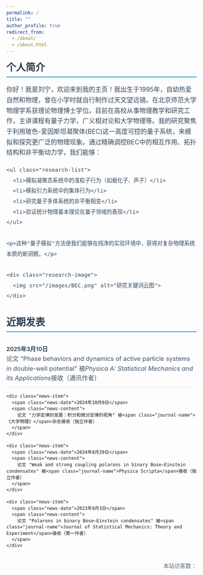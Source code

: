 ```yaml
---
permalink: /
title: ""
author_profile: true
redirect_from: 
  - /about/
  - /about.html
---
```


<style>
  .section {
    margin-bottom: 2.2rem;
  }
  
  .section-title {
    margin: 0 0 1.2rem 0;
    font-size: 1.6rem;
    color: #2c3e50;
    padding-bottom: 0.5rem;
    border-bottom: 2px solid #3498db;
  }
  
  .about-content {
    line-height: 1.65;
    font-size: 1.05rem;
    color: #34495e;
  }
  
  .research-image {
    text-align: center;
    margin: 1.6rem auto;
    max-width: 70%;
  }
  
  .research-image img {
    max-width: 100%;
    height: auto;
    border-radius: 4px;
    display: block;
  }
  
  .news-container {
    position: relative;
    margin-top: 1.3rem;
  }
  
  .news-item {
    padding: 0.7rem 0;
    margin-bottom: 0.5rem;
    border-bottom: 1px solid #eaeaea;
  }
  
  .news-date {
    font-weight: 600;
    color: #2c3e50;
    display: block;
    margin-bottom: 0.25rem;
    font-size: 0.95rem;
  }
  
  .news-content {
    font-size: 1.02rem;
    color: #3d5266;
    line-height: 1.55;
  }
  
  .journal-name {
    font-style: italic;
  }
  
  .visitor-counter {
    text-align: right;
    margin: 1.8rem 0;
    font-size: 0.92rem;
    color: #5a6c7d;
  }
  
  .research-list {
    padding-left: 1.6rem;
    margin: 1rem 0;
  }
  
  .research-list li {
    margin-bottom: 0.6rem;
    font-size: 1.03rem;
  }
</style>

<div class="section">
  <h2 class="section-title">个人简介</h2>
  
  <div class="about-content">
    <p>你好！我是刘宁，欢迎来到我的主页！我出生于1995年，自幼热爱自然和物理，曾在小学时就自行制作过天文望远镜。在北京师范大学物理学系获理论物理博士学位。目前在高校从事物理教学和研究工作，主讲课程有量子力学，广义相对论和大学物理等。我的研究聚焦于利用玻色-爱因斯坦凝聚体(BEC)这一高度可控的量子系统，来模拟和探究更广泛的物理现象。通过精确调控BEC中的相互作用、拓扑结构和非平衡动力学，我们能够：</p>
    
    <ul class="research-list">
      <li>模拟凝聚态系统中的准粒子行为（如极化子、声子）</li>
      <li>模拟引力系统中的集体行为</li>
      <li>研究量子多体系统的非平衡相变</li>
      <li>验证统计物理基本理论在量子领域的表现</li>
    </ul>
    
    <p>这种"量子模拟"方法使我们能够在纯净的实验环境中，获得对复杂物理系统本质的新洞察。</p>
    
    <div class="research-image">
      <img src="/images/BEC.png" alt="研究关键词云图">
    </div>
  </div>
</div>

<div class="section">
  <h2 class="section-title">近期发表</h2>
  
  <div class="news-container">
    <div class="news-item">
      <span class="news-date">2025年3月10日</span>
      <span class="news-content">
        论文 "Phase behaviors and dynamics of active particle systems in double-well potential" 被<span class="journal-name">Physica A: Statistical Mechanics and its Applications</span>接收（通讯作者）
      </span>
    </div>
    
    <div class="news-item">
      <span class="news-date">2024年10月9日</span>
      <span class="news-content">
        论文 "力学定律的发展：积分和微分定律的视角" 被<span class="journal-name">《大学物理》</span>杂志接收（独立作者）
      </span>
    </div>
    
    <div class="news-item">
      <span class="news-date">2024年8月29日</span>
      <span class="news-content">
        论文 "Weak and strong coupling polarons in binary Bose–Einstein condensates" 被<span class="journal-name">Physica Scripta</span>接收（独立作者）
      </span>
    </div>
    
    <div class="news-item">
      <span class="news-date">2023年9月3日</span>
      <span class="news-content">
        论文 "Polarons in binary Bose–Einstein condensates" 被<span class="journal-name">Journal of Statistical Mechanics: Theory and Experiment</span>接收（第一作者）
      </span>
    </div>
  </div>
</div>

<div class="visitor-counter">
  <span id="busuanzi_container_site_uv">本站访客数：<span id="busuanzi_value_site_uv"></span></span>
</div>

<script async src="//busuanzi.ibruce.info/busuanzi/2.3/busuanzi.pure.mini.js"></script>
